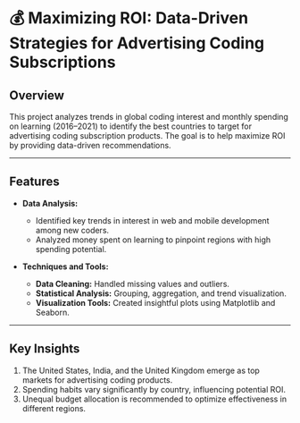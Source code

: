 # 💰 Maximizing ROI: Data-Driven Strategies for Advertising Coding Subscriptions  

## Overview  
This project analyzes trends in global coding interest and monthly spending on learning (2016–2021) to identify the best countries to target for advertising coding subscription products. The goal is to help maximize ROI by providing data-driven recommendations.  

---

## Features  
- **Data Analysis:**  
  - Identified key trends in interest in web and mobile development among new coders.  
  - Analyzed money spent on learning to pinpoint regions with high spending potential.  

- **Techniques and Tools:**  
  - **Data Cleaning:** Handled missing values and outliers.  
  - **Statistical Analysis:** Grouping, aggregation, and trend visualization.  
  - **Visualization Tools:** Created insightful plots using Matplotlib and Seaborn.  

---

## Key Insights  
1. The United States, India, and the United Kingdom emerge as top markets for advertising coding products.  
2. Spending habits vary significantly by country, influencing potential ROI.  
3. Unequal budget allocation is recommended to optimize effectiveness in different regions.  
